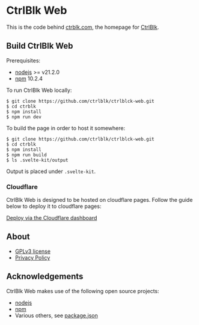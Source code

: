 # CtrlBlk Web

This is the code behind [ctrblk.com](https://ctrlblk.com), the homepage for [CtrlBlk](https://github.com/ctrlblk/ctrlblk).

## Build CtrlBlk Web

Prerequisites:

- [nodejs](https://nodejs.org/en) >= v21.2.0
- [npm](https://www.npmjs.com/) 10.2.4

To run CtrlBlk Web locally:

```
$ git clone https://github.com/ctrlblk/ctrlblck-web.git
$ cd ctrblk
$ npm install
$ npm run dev
```

To build the page in order to host it somewhere:

```
$ git clone https://github.com/ctrlblk/ctrlblck-web.git
$ cd ctrblk
$ npm install
$ npm run build
$ ls .svelte-kit/output 
```

Output is placed under `.svelte-kit`.

### Cloudflare

CtrlBlk Web is designed to be hosted on cloudflare pages. Follow the guide below to deploy it to cloudflare pages:

[Deploy via the Cloudflare dashboard](https://developers.cloudflare.com/pages/framework-guides/deploy-a-svelte-site/#deploy-via-the-cloudflare-dashboard)

## About

- [GPLv3 license](LICENSE.txt)
- [Privacy Policy](https://ctrlblk.com/privacy)

## Acknowledgements

CtrlBlk Web makes use of the following open source projects:

- [nodejs](https://nodejs.org/en)
- [npm](https://www.npmjs.com/)
- Various others, see [package.json](package.json)